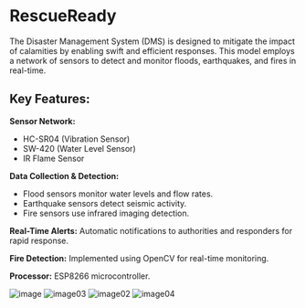 # RescueReady

The Disaster Management System (DMS) is designed to mitigate the impact of calamities by enabling swift and efficient responses. This model employs a network of sensors to detect and monitor floods, earthquakes, and fires in real-time.

## Key Features:

**Sensor Network:**
- HC-SR04 (Vibration Sensor)
- SW-420 (Water Level Sensor)
- IR Flame Sensor

**Data Collection & Detection:**
- Flood sensors monitor water levels and flow rates.
- Earthquake sensors detect seismic activity.
- Fire sensors use infrared imaging detection.

**Real-Time Alerts:** Automatic notifications to authorities and responders for rapid response.

**Fire Detection:** Implemented using OpenCV for real-time monitoring.

**Processor:** ESP8266 microcontroller.

![image](https://github.com/user-attachments/assets/ef457231-dbbb-45af-b30c-467798ef99eb)
![image03](https://github.com/user-attachments/assets/e3bf6d8f-cc93-4024-8be7-538d7294ebf9)
![image02](https://github.com/user-attachments/assets/25bc42ee-5928-4c27-85bc-d9c113f2f4b7)
![image04](https://github.com/user-attachments/assets/00c43987-2779-48e2-9712-8b1678b4dc42)



